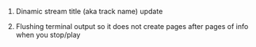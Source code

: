 1. Dinamic stream title (aka track name) update

2. Flushing terminal output so it does not create pages after pages of info when you stop/play

   
